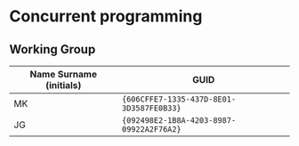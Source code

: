 # Concurrent programming

## Working Group

| Name Surname (initials) | GUID                                     |
| ----------------------- | ---------------------------------------- |
| MK                      | `{606CFFE7-1335-437D-8E01-3D3587FE0B33}` |
| JG                      | `{092498E2-1B8A-4203-8987-09922A2F76A2}` |